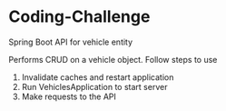 # Coding-Challenge
Spring Boot API for vehicle entity

Performs CRUD on a vehicle object. Follow steps to use
1) Invalidate caches and restart application
2) Run VehiclesApplication to start server
3) Make requests to the API
